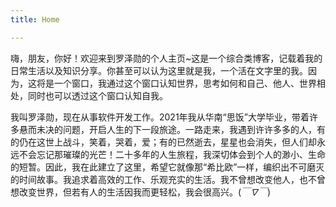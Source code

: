 ```yaml
---
title: Home

---
```

嗨，朋友，你好！欢迎来到罗泽勋的个人主页~这是一个综合类博客，记载着我的日常生活以及知识分享。你甚至可以认为这里就是我，一个活在文字里的我。因为，这将是一个窗口，我通过这个窗口认知世界，思考如何和自己、他人、世界相处，同时也可以透过这个窗口认知自我。

我叫罗泽勋，现在从事软件开发工作。2021年我从华南“思饭”大学毕业，带着许多悬而未决的问题，开启人生的下一段旅途。一路走来，我遇到许许多多的人，有的仍在这世上战斗，笑着，哭着，爱；有的已然逝去，星星也会消失，但人们却永远不会忘记那璀璨的光芒！二十多年的人生旅程，我深切体会到个人的渺小、生命的短暂。因此，我在此建立了这里，希望它就像那“希比欧”一样，编织出不可磨灭的时间故事。我追求着高效的工作、乐观充实的生活。我不曾想改变他人，也不曾想改变世界，但若有人的生活因我而更轻松，我会很高兴。(*￣∇￣*)

